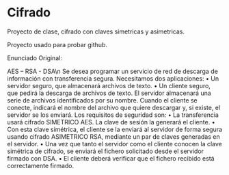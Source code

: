 Cifrado
=======

Proyecto de clase, cifrado con claves simetricas y asimetricas.

Proyecto usado para probar github.

Enunciado Original:

AES – RSA - DSA\n
Se desea programar un servicio de red de descarga de información con transferencia 
segura. Necesitamos dos aplicaciones:
• Un servidor seguro, que almacenará archivos de texto.
• Un cliente seguro, que pedirá la descarga de archivos de texto.
El servidor almacenará una serie de archivos identificados por su nombre. Cuando el 
cliente se conecte, indicará el nombre del archivo que quiere descargar y, si existe, el 
servidor se los enviará. Los requisitos de seguridad son:
• La transferencia usará cifrado SIMETRICO AES. La clave de sesión la generará el 
cliente.
• Con esta clave simétrica, el cliente se la enviará al servidor de forma segura 
usando cifrado ASIMETRICO RSA, mediante un par de claves generadas en el 
servidor.
• Una vez que tanto el servidor como el cliente conocen la clave simétrica de 
cifrado, se enviará el fichero solicitado desde el servidor firmado con DSA.
• El cliente deberá verificar que el fichero recibido está correctamente firmado.
